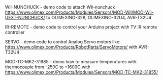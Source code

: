 WII-NUNCHUCK - demo code to attach Wii-nunchuck https://www.olimex.com/Products/Modules/Sensors/MOD-WII/MOD-Wii-UEXT-NUNCHUCK/ to OLIMEXINO-328, OLIMEXINO-32U4, AVR-T32U4

IR-REMOTE - demo code to control your Arduino project with TV IR remote controller

SERVO - demo code to control Analog Servo motors like: https://www.olimex.com/Products/RobotParts/ServoMotors/ with AVR-T32U4

MOD-TC-MK2-31885 - demo how to measure temperatures with thermocouple from -250C to +1600C with https://www.olimex.com/Products/Modules/Sensors/MOD-TC-MK2-31855/